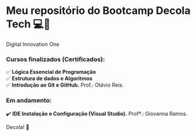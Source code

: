 # Meu repositório do Bootcamp Decola Tech	:computer::rocket:
Digital Innovation One  
  


### Cursos finalizados (Certificados):
:white_check_mark: **Lógica Essencial de Programação**  
:white_check_mark: **Estrutura de dados e Algoritmos**  
✅ **Introdução ao Git e GitHub.** Prof.: Otávio Reis.


### Em andamento:
:heavy_check_mark: **IDE Instalação e Configuração (Visual Studio).** Profª.: Giovanna Ramos.

Decola! :rocket:
